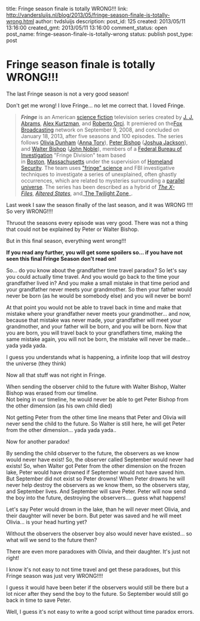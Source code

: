 title: Fringe season finale is totally WRONG!!!
link: http://vandersluijs.nl/blog/2013/05/fringe-season-finale-is-totally-wrong.html
author: tvdsluijs
description: 
post_id: 125
created: 2013/05/11 13:16:00
created_gmt: 2013/05/11 13:16:00
comment_status: open
post_name: fringe-season-finale-is-totally-wrong
status: publish
post_type: post

# Fringe season finale is totally WRONG!!!

The last Fringe season is not a very good season!  
  
Don't get me wrong! I love Fringe... no let me correct that. I loved Fringe.  


> _**Fringe**_ is an American [science fiction](http://en.wikipedia.org/wiki/Science_fiction) television series created by [J. J. Abrams](http://en.wikipedia.org/wiki/J._J._Abrams), [Alex Kurtzman](http://en.wikipedia.org/wiki/Alex_Kurtzman), and [Roberto Orci](http://en.wikipedia.org/wiki/Roberto_Orci). It premiered on the[Fox Broadcasting](http://en.wikipedia.org/wiki/Fox_Broadcasting_Company) network on September 9, 2008, and concluded on January 18, 2013, after five seasons and 100 episodes. The series follows [Olivia Dunham](http://en.wikipedia.org/wiki/Olivia_Dunham) ([Anna Torv](http://en.wikipedia.org/wiki/Anna_Torv)), [Peter Bishop](http://en.wikipedia.org/wiki/Peter_Bishop) ([Joshua Jackson](http://en.wikipedia.org/wiki/Joshua_Jackson)), and [Walter Bishop](http://en.wikipedia.org/wiki/Walter_Bishop_\(Fringe\)) ([John Noble](http://en.wikipedia.org/wiki/John_Noble)), members of a [Federal Bureau of Investigation](http://en.wikipedia.org/wiki/Federal_Bureau_of_Investigation) "Fringe Division" team based in [Boston](http://en.wikipedia.org/wiki/Boston), [Massachusetts](http://en.wikipedia.org/wiki/Massachusetts) under the supervision of [Homeland Security](http://en.wikipedia.org/wiki/United_States_Department_of_Homeland_Security). The team uses ["fringe" science](http://en.wikipedia.org/wiki/Fringe_science) and FBI investigative techniques to investigate a series of unexplained, often ghastly occurrences, which are related to mysteries surrounding a [parallel universe](http://en.wikipedia.org/wiki/Parallel_universe_\(fiction\)). The series has been described as a hybrid of _[The X-Files](http://en.wikipedia.org/wiki/The_X-Files)_, _[Altered States](http://en.wikipedia.org/wiki/Altered_States)_, and_[The Twilight Zone](http://en.wikipedia.org/wiki/The_Twilight_Zone_\(1959_TV_series\))_.

  
Last week I saw the season finally of the last season, and it was WRONG !!!! So very WRONG!!!!  
  
Thruout the seasons every episode was very good. There was not a thing that could not be explained by Peter or Walter Bishop.  
  
But in this final season, everything went wrong!!!  
  
**If you read any further, you will get some spoilers so... if you have not seen this final Fringe Season don't read on!**  
  
So... do you know about the grandfather time travel paradox? So let's say you could actually time travel. And you would go back to the time your grandfather lived in? And you make a small mistake in that time period and your grandfather never meets your grandmother. So then your father would never be born (as he would be somebody else) and you will never be born!  
  
At that point you would not be able to travel back in time and make that mistake where your grandfather never meets your grandmother... and now, because that mistake was never made, your grandfather will meet your grandmother, and your father will be born, and you will be born. Now that you are born, you will travel back to your grandfathers time, making the same mistake again, you will not be born, the mistake will never be made... yada yada yada.  
  
I guess you understands what is happening, a infinite loop that will destroy the universe (they think)  
  
Now all that stuff was not right in Fringe.  
  
When sending the observer child to the future with Walter Bishop, Walter Bishop was erased from our timeline.  
Not being in our timeline, he would never be able to get Peter Bishop from the other dimension (as his own child died)  
  
Not getting Peter from the other time line means that Peter and Olivia will never send the child to the future. So Walter is still here, he will get Peter from the other dimension... yada yada yada..  
  
Now for another paradox!  
  
By sending the child observer to the future, the observers as we know would never have exist! So, the observer called September would never had exists! So, when Walter got Peter from the other dimension on the frozen lake, Peter would have drowned if September would not have saved him. But September did not exist so Peter drowns! When Peter drowns he will never help destroy the observers as we know them, so the observers stay, and September lives. And September will save Peter. Peter will now send the boy into the future, destroying the observers.... guess what happens!  
  
Let's say Peter would drown in the lake, than he will never meet Olivia, and their daughter will never be born. But peter was saved and he will meet Olivia... is your head hurting yet?  
  
Without the observers the observer boy also would never have existed... so what will we send to the future then?  
  
There are even more paradoxes with Olivia, and their daughter. It's just not right!  
  
I know it's not easy to not time travel and get these paradoxes, but this Fringe season was just very WRONG!!!!  
  
I guess it would have been beter if the observers would still be there but a lot nicer after they send the boy to the future. So September would still go back in time to save Peter.  
  
Well, I guess it's not easy to write a good script without time paradox errors.